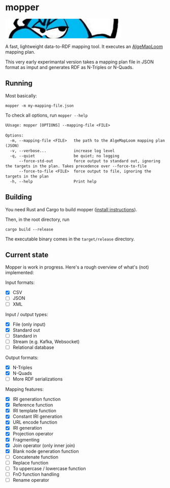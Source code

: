 # mopper

![](mopper.png)

A fast, lightweight data-to-RDF mapping tool.
It executes an [AlgeMapLoom](https://github.com/s-minoo/algemaploom-rs/blob/main/README.md) mapping plan.

This very early experimantal version takes a mapping plan file in JSON format
as imput and generates RDF as N-Triples or N-Quads.

## Running

Most basically:
```
mopper -m my-mapping-file.json
```

To check all options, run `mopper --help`
```
UUsage: mopper [OPTIONS] --mapping-file <FILE>

Options:
  -m, --mapping-file <FILE>   the path to the AlgeMapLoom mapping plan (JSON)
  -v, --verbose...            increase log level
  -q, --quiet                 be quiet; no logging
      --force-std-out         force output to standard out, ignoring the targets in the plan. Takes precedence over --force-to-file
      --force-to-file <FILE>  force output to file, ignoring the targets in the plan
  -h, --help                  Print help
```

## Building
You need Rust and Cargo to build mopper ([install instructions](https://www.rust-lang.org/tools/install)).

Then, in the root directory, run

```
cargo build --release
```

The executable binary comes in the `target/release` directory.


## Current state

Mopper is work in progress. Here's a rough overview of what's (not) implemented:

Input formats: 
- [x] CSV
- [ ] JSON
- [ ] XML

Input / output types:
- [x] File (only input)
- [x] Standard out
- [ ] Standard in
- [ ] Stream (e.g. Kafka, Websocket)
- [ ] Relational database

Output formats:
- [x] N-Triples
- [x] N-Quads
- [ ] More RDF serializations

Mapping features:
- [x] IRI generation function
- [x] Reference function
- [x] IRI template function
- [x] Constant IRI generation
- [x] URL encode function
- [x] IRI generation
- [x] Projection operator
- [x] Fragmenting
- [x] Join operator (only inner join)
- [x] Blank node generation function
- [ ] Concatenate function
- [ ] Replace function
- [ ] To uppercase  / lowercase function
- [ ] FnO function handling
- [ ] Rename operator

